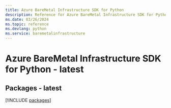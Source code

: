 ```yaml
---
title: Azure BareMetal Infrastructure SDK for Python
description: Reference for Azure BareMetal Infrastructure SDK for Python
ms.date: 03/26/2024
ms.topic: reference
ms.devlang: python
ms.service: baremetalinfrastructure
---
```

# Azure BareMetal Infrastructure SDK for Python - latest
## Packages - latest
[!INCLUDE [packages](baremetal-infrastructure-index.md)]